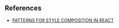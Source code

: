## References
- [PATTERNS FOR STYLE COMPOSITION IN REACT](http://jxnblk.com/writing/posts/patterns-for-style-composition-in-react/)
